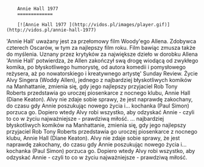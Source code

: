 
        Annie Hall 1977 
        =============
        
        [![Annie Hall 1977 ](http://vidos.pl/images/player.gif)](http://vidos.pl/annie-hall-1977)
        
        
 'Annie Hall' uważany jest za przełomowy film Woody'ego Allena. Zdobywca czterech Oscarów, w tym za najlepszy film roku. Film bawiąc zmusza także do myślenia. Uznany przez krytyków za największe dzieło w dorobku Allena 'Annie Hall' potwierdza, że Allen zakończył swą drogę wiodącą od zwykłego komika, po błyskotliwego humorystę, od autora komedii i pomysłowego reżysera, aż po nowatorskiego i kreatywnego artystę' Sunday Review. Życie Alvy Singera (Woddy Allen), jednego z najbardziej błyskotliwych komików na Manhattanie, zmienia się, gdy jego najlepszy przyjaciel Rob Tony Roberts przedstawia go uroczej piosenkarce z nocnego klubu, Annie Hall (Diane Keaton). Alvy nie zdaje sobie sprawy, że jest naprawdę zakochany, do czasu gdy Annie poszukując nowego życia i... kochanka (Paul Simon) porzuca go. Dopiero wtedy Alvy robi wszystko, aby odzyskać Annie - czyli to co w życiu najważniejsze - prawdziwą miłość.   ... najbardziej błyskotliwych komików na Manhattanie, zmienia się, gdy jego najlepszy przyjaciel Rob Tony Roberts przedstawia go uroczej piosenkarce z nocnego klubu, Annie Hall (Diane Keaton). Alvy nie zdaje sobie sprawy, że jest naprawdę zakochany, do czasu gdy Annie poszukując nowego życia i... kochanka (Paul Simon) porzuca go. Dopiero wtedy Alvy robi wszystko, aby odzyskać Annie - czyli to co w życiu najważniejsze - prawdziwą miłość.
    